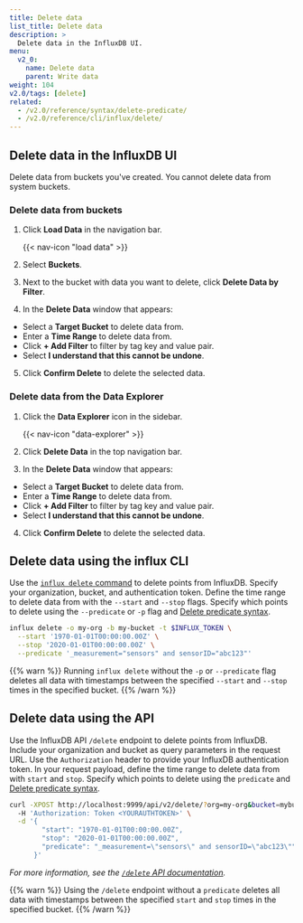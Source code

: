 ```yaml
---
title: Delete data
list_title: Delete data
description: >
  Delete data in the InfluxDB UI.
menu:
  v2_0:
    name: Delete data
    parent: Write data
weight: 104
v2.0/tags: [delete]
related:
  - /v2.0/reference/syntax/delete-predicate/
  - /v2.0/reference/cli/influx/delete/
---
```


## Delete data in the InfluxDB UI

Delete data from buckets you've created. You cannot delete data from system buckets.

### Delete data from buckets

1. Click **Load Data** in the navigation bar.

    {{< nav-icon "load data" >}}

2. Select **Buckets**.
3. Next to the bucket with data you want to delete, click **Delete Data by Filter**.
4. In the **Delete Data** window that appears:
  - Select a **Target Bucket** to delete data from.
  - Enter a **Time Range** to delete data from.
  - Click **+ Add Filter** to filter by tag key and value pair.
  - Select **I understand that this cannot be undone**.
5. Click **Confirm Delete** to delete the selected data.

### Delete data from the Data Explorer

1. Click the **Data Explorer** icon in the sidebar.

    {{< nav-icon "data-explorer" >}}

2. Click **Delete Data** in the top navigation bar.
3. In the **Delete Data** window that appears:
  - Select a **Target Bucket** to delete data from.
  - Enter a **Time Range** to delete data from.
  - Click **+ Add Filter** to filter by tag key and value pair.
  - Select **I understand that this cannot be undone**.
4. Click **Confirm Delete** to delete the selected data.

## Delete data using the influx CLI
Use the [`influx delete` command](/v2.0/reference/cli/influx/delete/) to delete points from InfluxDB.
Specify your organization, bucket, and authentication token.
Define the time range to delete data from with the `--start` and `--stop` flags.
Specify which points to delete using the `--predicate` or `-p` flag and
[Delete predicate syntax](/v2.0/reference/syntax/delete-predicate/).

```sh
influx delete -o my-org -b my-bucket -t $INFLUX_TOKEN \
  --start '1970-01-01T00:00:00.00Z' \
  --stop '2020-01-01T00:00:00.00Z' \
  --predicate '_measurement="sensors" and sensorID="abc123"'
```

{{% warn %}}
Running `influx delete` without the `-p` or `--predicate` flag deletes all data with
timestamps between the specified `--start` and `--stop` times in the specified bucket.
{{% /warn %}}

## Delete data using the API
Use the InfluxDB API `/delete` endpoint to delete points from InfluxDB.
Include your organization and bucket as query parameters in the request URL.
Use the `Authorization` header to provide your InfluxDB authentication token.
In your request payload, define the time range to delete data from with `start` and `stop`.
Specify which points to delete using the `predicate` and
[Delete predicate syntax](/v2.0/reference/syntax/delete-predicate/).

```sh
curl -XPOST http://localhost:9999/api/v2/delete/?org=my-org&bucket=mybucket \
  -H 'Authorization: Token <YOURAUTHTOKEN>' \
  -d '{
        "start": "1970-01-01T00:00:00.00Z",
        "stop": "2020-01-01T00:00:00.00Z",
        "predicate": "_measurement=\"sensors\" and sensorID=\"abc123\""
      }'
```

_For more information, see the [`/delete` API documentation](/v2.0/api/#/paths/~1delete/post)._

{{% warn %}}
Using the `/delete` endpoint without a `predicate` deletes all data with
timestamps between the specified `start` and `stop` times in the specified bucket.
{{% /warn %}}
